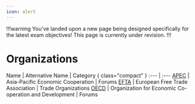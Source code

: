 ```yaml
---
icon: alert
---
```


!!!warning
You've landed upon a new page being designed specifically for the latest exam objectives! This page is currently under revision.
!!!

# Organizations

Name | Alternative Name | Category { class="compact" }
:--- | :---
[APEC](/organizations/apec.md) | Asia-Pacific Economic Cooperation | Forums
[EFTA](/organizations/efta.md) | European Free Trade Association | Trade Organizations
[OECD](/organizations/oecd.md) | Organization for Economic Co-operation and Development | Forums